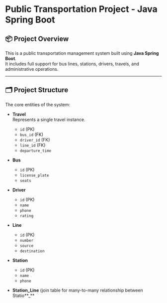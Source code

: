 # Public Transportation Project - Java Spring Boot

## 📦 Project Overview

This is a public transportation management system built using **Java Spring Boot**.  
It includes full support for bus lines, stations, drivers, travels, and administrative operations.

---

## 🗂️ Project Structure

The core entities of the system:

- **Travel**  
  Represents a single travel instance.  
  - `id` (PK)  
  - `bus_id` (FK)  
  - `driver_id` (FK)  
  - `line_id` (FK)  
  - `departure_time`  

- **Bus**  
  - `id` (PK)  
  - `license_plate`  
  - `seats`  

- **Driver**  
  - `id` (PK)  
  - `name`  
  - `phone`  
  - `rating`  

- **Line**  
  - `id` (PK)  
  - `number`  
  - `source`  
  - `destination`  

- **Station**  
  - `id` (PK)  
  - `name`  
  - `phone`  

- **Station_Line** (join table for many-to-many relationship between Statio**_**


